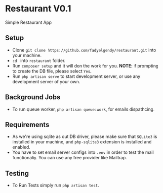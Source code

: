 # Restaurant V0.1
Simple Restaurant App

## Setup
- Clone `git clone https://github.com/fadyelgendy/restaurant.git` into your machine.
- `cd ` into `restaurant` folder.
- Run `composer setup` and it will don the work for you. <b>NOTE</b>: if prompting to create the DB file, please select `Yes`.
- Run `php artisan serve` to start development server, or use any development server of your own.

## Background Jobs
- To run queue worker, `php artisan queue:work`, for emails dispathcing.

## Requirements
- As we're using sqlite as out DB driver, please make sure that `SQLite3` is installed in your machine, and `php-sqlite3` extension is installed and enabled.
- You have to set email server configs into `.env` in order to test the mail functionaliy. You can use any free provider like Mailtrap.

## Testing
- To Run Tests simply run `php artisan test`.

